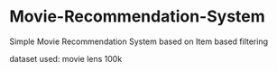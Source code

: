 # Movie-Recommendation-System
Simple Movie Recommendation System based on Item based filtering

dataset used: movie lens 100k 
